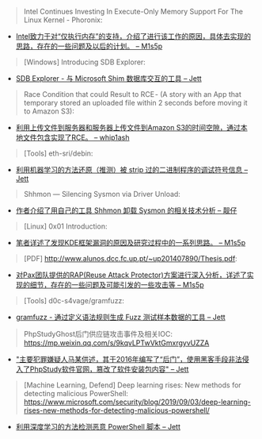 > Intel Continues Investing In Execute-Only Memory Support For The Linux Kernel - Phoronix:


* [Intel致力于对“仅执行内存”的支持，介绍了进行该工作的原因，具体去实现的思路，存在的一些问题及以后的计划。 – M1s5p](https://www.phoronix.com/scan.php?page=news_item&px=Intel-Execute-Only-Kernel-RAM)



> [Windows] Introducing SDB Explorer:


* [ SDB Explorer - 与 Microsoft Shim 数据库交互的工具 – Jett](https://binaryforay.blogspot.com/2018/02/introducing-sdb-explorer.html)



> Race Condition that could Result to RCE - (A story with an App that temporary stored an uploaded file within 2 seconds before moving it to Amazon S3):


* [利用上传文件到服务器和服务器上传文件到Amazon S3的时间空隙，通过本地文件包含实现了RCE。 – whip1ash](https://medium.com/@YoKoKho/race-condition-that-could-result-to-rce-a-story-with-an-app-that-temporary-stored-an-uploaded-9a4065368ba3)



> [Tools] eth-sri/debin:


* [利用机器学习的方法还原（推测）被 strip 过的二进制程序的调试符号信息 – Jett](https://github.com/eth-sri/debin)



> Shhmon — Silencing Sysmon via Driver Unload:


* [作者介绍了用自己的工具 Shhmon 卸载 Sysmon 的相关技术分析 – 靓仔](https://medium.com/p/shhmon-silencing-sysmon-via-driver-unload-682b5be57650)



> [Linux] 0x01 Introduction:


* [笔者详述了发现KDE框架漏洞的原因及研究过程中的一系列思路。 – M1s5p](https://zero.lol/2019-08-11-the-year-of-linux-on-the-desktop/)



> [PDF] http://www.alunos.dcc.fc.up.pt/~up201407890/Thesis.pdf:


* [对Pax团队提供的RAP(Reuse Attack Protector)方案进行深入分析，详述了实现的细节，存在的一些问题及可能引发的一些攻击等 – M1s5p](http://www.alunos.dcc.fc.up.pt/~up201407890/Thesis.pdf)



> [Tools] d0c-s4vage/gramfuzz:


* [gramfuzz - 通过定义语法规则生成 Fuzz 测试样本数据的工具 – Jett](https://github.com/d0c-s4vage/gramfuzz)



> PhpStudyGhost后门供应链攻击事件及相关IOC:
https://mp.weixin.qq.com/s/9kqvLPTwVktGmxrgyvUZZA

* ["主要犯罪嫌疑人马某供述，其于2016年编写了“后门”，使用黑客手段非法侵入了PhpStudy软件官网，篡改了软件安装包内容" – Jett]()



> [Machine Learning, Defend] Deep learning rises: New methods for detecting malicious PowerShell:
https://www.microsoft.com/security/blog/2019/09/03/deep-learning-rises-new-methods-for-detecting-malicious-powershell/

* [利用深度学习的方法检测恶意 PowerShell 脚本 – Jett]()